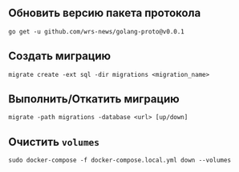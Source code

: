 ## Обновить версию пакета протокола 

```
go get -u github.com/wrs-news/golang-proto@v0.0.1
```

## Создать миграцию

```
migrate create -ext sql -dir migrations <migration_name>
```

## Выполнить/Откатить миграцию

```
migrate -path migrations -database <url> [up/down]
```

## Очистить `volumes`

```
sudo docker-compose -f docker-compose.local.yml down --volumes
```